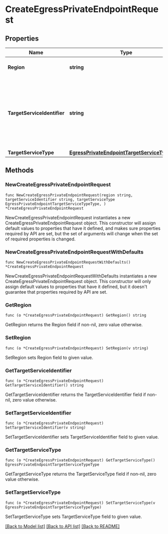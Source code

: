 # CreateEgressPrivateEndpointRequest

## Properties

Name | Type | Description | Notes
------------ | ------------- | ------------- | -------------
**Region** | **string** | region represents the region that the endpoint will be created in. | 
**TargetServiceIdentifier** | **string** | target_service_identifier represents the identifier of the target service. User-visible in CRL and CSP consoles as the \&quot;thing\&quot; the user is telling us to connect to, i.e. Service Name for AWS, Service Attachment for GCP, or ARN for AWS MSK. | 
**TargetServiceType** | [**EgressPrivateEndpointTargetServiceTypeType**](EgressPrivateEndpointTargetServiceTypeType.md) |  | 

## Methods

### NewCreateEgressPrivateEndpointRequest

`func NewCreateEgressPrivateEndpointRequest(region string, targetServiceIdentifier string, targetServiceType EgressPrivateEndpointTargetServiceTypeType, ) *CreateEgressPrivateEndpointRequest`

NewCreateEgressPrivateEndpointRequest instantiates a new CreateEgressPrivateEndpointRequest object.
This constructor will assign default values to properties that have it defined,
and makes sure properties required by API are set, but the set of arguments
will change when the set of required properties is changed.

### NewCreateEgressPrivateEndpointRequestWithDefaults

`func NewCreateEgressPrivateEndpointRequestWithDefaults() *CreateEgressPrivateEndpointRequest`

NewCreateEgressPrivateEndpointRequestWithDefaults instantiates a new CreateEgressPrivateEndpointRequest object.
This constructor will only assign default values to properties that have it defined,
but it doesn't guarantee that properties required by API are set.

### GetRegion

`func (o *CreateEgressPrivateEndpointRequest) GetRegion() string`

GetRegion returns the Region field if non-nil, zero value otherwise.

### SetRegion

`func (o *CreateEgressPrivateEndpointRequest) SetRegion(v string)`

SetRegion sets Region field to given value.

### GetTargetServiceIdentifier

`func (o *CreateEgressPrivateEndpointRequest) GetTargetServiceIdentifier() string`

GetTargetServiceIdentifier returns the TargetServiceIdentifier field if non-nil, zero value otherwise.

### SetTargetServiceIdentifier

`func (o *CreateEgressPrivateEndpointRequest) SetTargetServiceIdentifier(v string)`

SetTargetServiceIdentifier sets TargetServiceIdentifier field to given value.

### GetTargetServiceType

`func (o *CreateEgressPrivateEndpointRequest) GetTargetServiceType() EgressPrivateEndpointTargetServiceTypeType`

GetTargetServiceType returns the TargetServiceType field if non-nil, zero value otherwise.

### SetTargetServiceType

`func (o *CreateEgressPrivateEndpointRequest) SetTargetServiceType(v EgressPrivateEndpointTargetServiceTypeType)`

SetTargetServiceType sets TargetServiceType field to given value.


[[Back to Model list]](../README.md#documentation-for-models) [[Back to API list]](../README.md#documentation-for-api-endpoints) [[Back to README]](../README.md)


